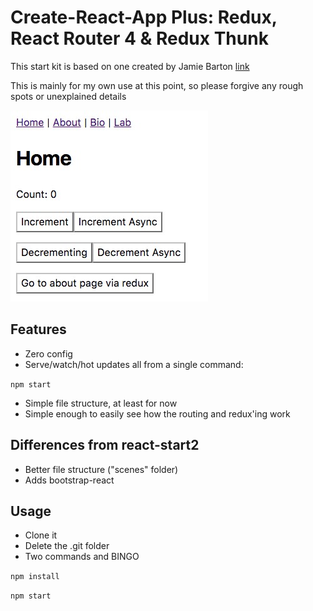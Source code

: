 # Create-React-App Plus: Redux, React Router 4 & Redux Thunk

This start kit is based on one created by Jamie Barton [link](https://medium.com/@notrab/getting-started-with-create-react-app-redux-react-router-redux-thunk-d6a19259f71f)

This is mainly for my own use at this point, so please forgive any rough spots or unexplained details

![image_name](img/screenshot1.png)

## Features
* Zero config
* Serve/watch/hot updates all from a single command:

`npm start`

* Simple file structure, at least for now
* Simple enough to easily see how the routing and redux'ing work

## Differences from react-start2

* Better file structure ("scenes" folder)
* Adds bootstrap-react

## Usage
* Clone it
* Delete the .git folder
* Two commands and BINGO

`npm install`

`npm start`





